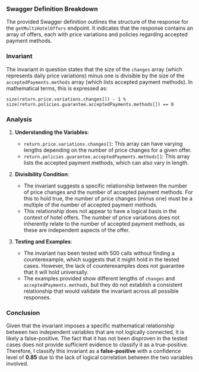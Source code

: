 ### Swagger Definition Breakdown
The provided Swagger definition outlines the structure of the response for the `getMultiHotelOffers` endpoint. It indicates that the response contains an array of offers, each with price variations and policies regarding accepted payment methods. 

### Invariant
The invariant in question states that the size of the `changes` array (which represents daily price variations) minus one is divisible by the size of the `acceptedPayments.methods` array (which lists accepted payment methods). In mathematical terms, this is expressed as:

`size(return.price.variations.changes[]) - 1 % size(return.policies.guarantee.acceptedPayments.methods[]) == 0`

### Analysis
1. **Understanding the Variables**:
   - `return.price.variations.changes[]`: This array can have varying lengths depending on the number of price changes for a given offer.
   - `return.policies.guarantee.acceptedPayments.methods[]`: This array lists the accepted payment methods, which can also vary in length.

2. **Divisibility Condition**:
   - The invariant suggests a specific relationship between the number of price changes and the number of accepted payment methods. For this to hold true, the number of price changes (minus one) must be a multiple of the number of accepted payment methods.
   - This relationship does not appear to have a logical basis in the context of hotel offers. The number of price variations does not inherently relate to the number of accepted payment methods, as these are independent aspects of the offer.

3. **Testing and Examples**:
   - The invariant has been tested with 500 calls without finding a counterexample, which suggests that it might hold in the tested cases. However, the lack of counterexamples does not guarantee that it will hold universally.
   - The examples provided show different lengths of `changes` and `acceptedPayments.methods`, but they do not establish a consistent relationship that would validate the invariant across all possible responses.

### Conclusion
Given that the invariant imposes a specific mathematical relationship between two independent variables that are not logically connected, it is likely a false-positive. The fact that it has not been disproven in the tested cases does not provide sufficient evidence to classify it as a true-positive. Therefore, I classify this invariant as a **false-positive** with a confidence level of **0.85** due to the lack of logical correlation between the two variables involved.
